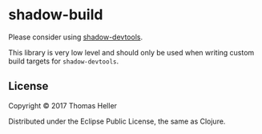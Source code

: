 # shadow-build

Please consider using [shadow-devtools](https://github.com/thheller/shadow-devtools).

This library is very low level and should only be used when writing custom build targets for `shadow-devtools`.

## License

Copyright © 2017 Thomas Heller

Distributed under the Eclipse Public License, the same as Clojure.
